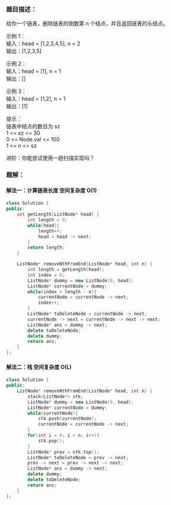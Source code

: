 ### 题目描述：
给你一个链表，删除链表的倒数第 n 个结点，并且返回链表的头结点。

示例 1：<br>
输入：head = [1,2,3,4,5], n = 2<br>
输出：[1,2,3,5]

示例 2：<br>
输入：head = [1], n = 1<br>
输出：[]

示例 3：<br>
输入：head = [1,2], n = 1<br>
输出：[1]

提示：<br>
链表中结点的数目为 sz<br>
1 <= sz <= 30<br>
0 <= Node.val <= 100<br>
1 <= n <= sz

进阶：你能尝试使用一趟扫描实现吗？

### 题解：
#### 解法一：计算链表长度 空间复杂度 O(1)
```c++
class Solution {
public:
    int getLength(ListNode* head) {
        int length = 0;
        while(head){
            length++;
            head = head -> next;
        }
        return length;
    }

    ListNode* removeNthFromEnd(ListNode* head, int n) {
        int length = getLength(head);
        int index = 0;
        ListNode* dummy = new ListNode(0, head);
        ListNode* currentNode = dummy;
        while(index < length - n){
            currentNode = currentNode -> next;
            index++;
        }
        ListNode* toDeleteNode = currentNode -> next;
        currentNode -> next = currentNode -> next -> next;
        ListNode* ans = dummy -> next;
        delete toDeleteNode;
        delete dummy;
        return ans;
    }
};
```

#### 解法二：栈 空间复杂度 O(L)
```c++
class Solution {
public:
    ListNode* removeNthFromEnd(ListNode* head, int n) {
        stack<ListNode*> stk;
        ListNode* dummy = new ListNode(0, head);
        ListNode* currentNode = dummy;
        while(currentNode){
            stk.push(currentNode);
            currentNode = currentNode -> next;
        }
        for(int i = 0; i < n; i++){
            stk.pop();
        }
        ListNode* prev = stk.top();
        ListNode* toDeleteNode = prev -> next;
        prev -> next = prev -> next -> next;
        ListNode* ans = dummy -> next;
        delete dummy;
        delete toDeleteNode;
        return ans;
    }
};
```